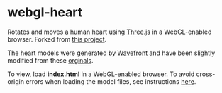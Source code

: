 # webgl-heart
Rotates and moves a human heart using [Three.js](https://threejs.org) in a WebGL-enabled browser. Forked from [this project](https://github.com/MattSchroyer/heart).

The heart models were generated by [Wavefront](https://en.wikipedia.org/wiki/Wavefront_.obj_file) and have been slightly modified from these [orginals](https://github.com/MattSchroyer/heart/tree/master/models).

To view, load **index.html** in a WebGL-enabled browser. To avoid cross-origin errors when loading the model files, see instructions [here](https://threejs.org/docs/index.html#manual/introduction/How-to-run-thing-locally).
